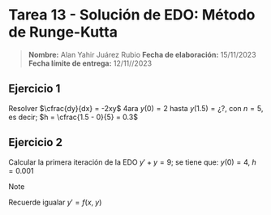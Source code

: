 # Tarea 13 - Solución de EDO: Método de Runge-Kutta

> **Nombre:** Alan Yahir Juárez Rubio 
> **Fecha de elaboración:** 15/11/2023
> **Fecha límite de entrega:** 12/11//2023

## Ejercicio 1

Resolver $\cfrac{dy}{dx} = -2xy$ 4ara $y(0) = 2$ hasta $y(1.5) = ¿?$, con $n = 5$, es decir; $h = \cfrac{1.5 - 0}{5} = 0.3$

## Ejercicio 2

Calcular la primera iteración de la EDO $y' + y = 9$; se tiene que: $y(0) = 4$, $h = 0.001$

> [!NOTE]
> 
> Recuerde igualar $y ' = f(x,\; y)$

